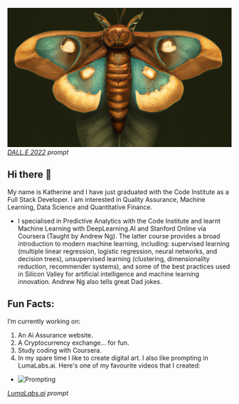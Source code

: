 ![Banner](https://github.com/Katherine-Holland/homepage/blob/main/assets/images/dalle.png)
*[DALL.E 2022](https://openai.com/index/dall-e-3/) prompt*  

## Hi there 👋
My name is Katherine and I have just graduated with the Code Institute as a Full Stack Developer. I am interested in Quality Assurance, Machine Learning, Data Science and Quantitative Finance.

- I specialised in Predictive Analytics with the Code Institute and learnt Machine Learning with DeepLearning.AI and Stanford Online via Coursera (Taught by Andrew Ng). The latter course provides a broad introduction to modern machine learning, including: supervised learning (multiple linear regression, logistic regression, neural networks, and decision trees), unsupervised learning (clustering, dimensionality reduction, recommender systems), and some of the best practices used in Silicon Valley for artificial intelligence and machine learning innovation. Andrew Ng also tells great Dad jokes.

## Fun Facts:
I’m currently working on:
  1) An Ai Assurance website.
  2) A Cryptocurrency exchange... for fun.
  3) Study coding with Coursera.
  4) In my spare time I like to create digital art. I also like prompting in LumaLabs.ai. Here's one of my favourite videos that I created:

- ![Prompting](https://github.com/Katherine-Holland/homepage/blob/main/assets/images/Luma.gif)
  
*[LumaLabs.ai](https://www.lumalabs.ai) prompt*  
